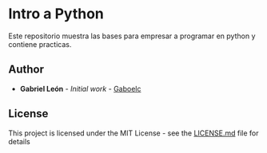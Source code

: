 # Intro a Python

Este repositorio muestra las bases para empresar a programar en python y contiene practicas.

## Author

- **Gabriel León** - _Initial work_ - [Gaboelc](https://github.com/Gaboelc)

## License

This project is licensed under the MIT License - see the [LICENSE.md](LICENSE.md) file for details
